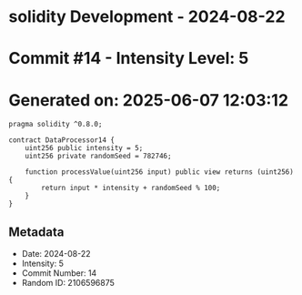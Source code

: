 ﻿# solidity Development - 2024-08-22
# Commit #14 - Intensity Level: 5
# Generated on: 2025-06-07 12:03:12
```solidity
pragma solidity ^0.8.0;

contract DataProcessor14 {
    uint256 public intensity = 5;
    uint256 private randomSeed = 782746;

    function processValue(uint256 input) public view returns (uint256) {
        return input * intensity + randomSeed % 100;
    }
}
```
## Metadata
- Date: 2024-08-22
- Intensity: 5
- Commit Number: 14
- Random ID: 2106596875
